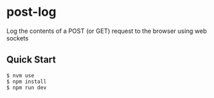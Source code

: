 # post-log

Log the contents of a POST (or GET) request to the browser using web sockets

## Quick Start

    $ nvm use
    $ npm install
    $ npm run dev
